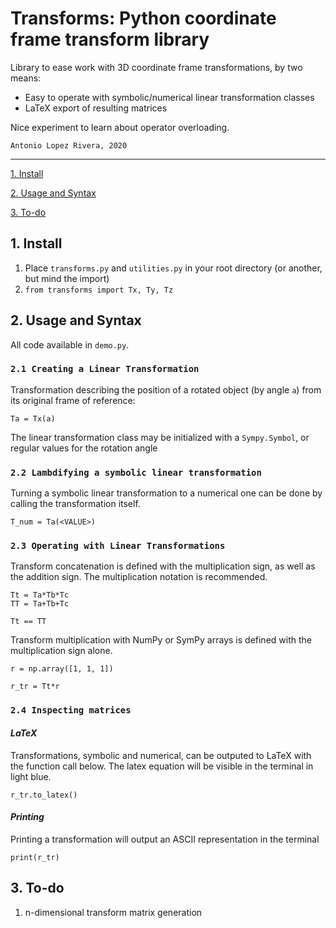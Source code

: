 # Transforms: Python coordinate frame transform library

Library to ease work with 3D coordinate frame transformations, by two means:
- Easy to operate with symbolic/numerical linear transformation classes
- LaTeX export of resulting matrices

Nice experiment to learn about operator overloading.

`Antonio Lopez Rivera, 2020`

---

[ 1. Install ](#1-install)

[ 2. Usage and Syntax ](#2-usage-and-syntax)

[ 3. To-do ](#3-to-do)

## 1. Install

1. Place `transforms.py` and `utilities.py` in your root directory (or another, but mind the import)
2. `from transforms import Tx, Ty, Tz`

## 2. Usage and Syntax

All code available in `demo.py`.

### `2.1 Creating a Linear Transformation`

Transformation describing the position of a rotated object (by angle `a`) from its original frame of reference:

    Ta = Tx(a)
    
The linear transformation class may be initialized with a `Sympy.Symbol`, or regular values for the rotation angle

### `2.2 Lambdifying a symbolic linear transformation`

Turning a symbolic linear transformation to a numerical one can be done by calling the transformation itself.

    T_num = Ta(<VALUE>)

### `2.3 Operating with Linear Transformations`

Transform concatenation is defined with the multiplication sign, as well as the addition sign. The multiplication notation is recommended.

    Tt = Ta*Tb*Tc
    TT = Ta+Tb+Tc
    
    Tt == TT
    
Transform multiplication with NumPy or SymPy arrays is defined with the multiplication sign alone.

    r = np.array([1, 1, 1])
    
    r_tr = Tt*r
    
### `2.4 Inspecting matrices`

#### _LaTeX_

Transformations, symbolic and numerical, can be outputed to LaTeX with the function call below. The latex equation will be visible in the terminal in light blue.

    r_tr.to_latex()

#### _Printing_

Printing a transformation will output an ASCII representation in the terminal

    print(r_tr)

## 3. To-do

1. n-dimensional transform matrix generation